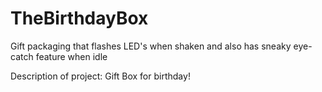 # TheBirthdayBox
Gift packaging that flashes LED's when shaken and also has sneaky eye-catch feature when idle

Description of project:
 Gift Box for birthday!
 
 
 
